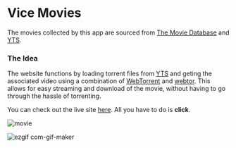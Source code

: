 # Vice Movies

The movies collected by this app are sourced from [The Movie Database](https://www.themoviedb.org/?language=en-US) and [YTS](https://yts.mx/).

### The Idea

The website functions by loading torrent files from [YTS](https://yts.mx/) and geting the associated video using a combination of [WebTorrent](https://webtorrent.io/) and [webtor](https://webtor.io/#/). This allows for easy streaming and download of the movie, without having to go through the hassle of torrenting.

You can check out the live site [here](https://mceazy2700.github.io/movies/).
All you have to do is **click**.

![movie](https://user-images.githubusercontent.com/102771161/184731919-94c7d9a1-77b2-4331-9429-fae480870237.png)


![ezgif com-gif-maker](https://user-images.githubusercontent.com/102771161/184732753-5c92c916-950d-486b-adc4-dbfe904bc5eb.gif)
